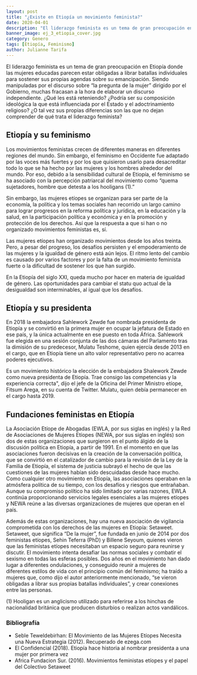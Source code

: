 ```yaml
---
layout: post
title: "¿Existe en Etiopía un movimiento feminista?"
date: 2020-04-01
description: "El liderazgo feminista es un tema de gran preocupación en Etiopía donde las mujeres educadas parecen estar obligadas a librar batal..."
banner_image: ej_3_etiopia_cover.jpg
category: Genero
tags: [Etiopía, Feminismo]
author: Julianne Tarifa
---
```

El liderazgo feminista es un tema de gran preocupación en Etiopía donde las mujeres educadas parecen estar obligadas a librar batallas individuales para sostener sus propias agendas sobre su emancipación. Siendo manipuladas por el discurso sobre “la pregunta de la mujer” dirigido por el Gobierno, muchas fracasan a la hora de elaborar un discurso independiente. ¿Qué les está reteniendo? ¿Podría ser su composición ideológica la que está influenciada por el Estado y el adoctrinamiento religioso? ¿O tal vez sus propias diferencias son las que no dejan comprender de qué trata el liderazgo feminista? 

## Etiopía y su feminismo
Los movimientos feministas crecen de diferentes maneras en diferentes regiones del mundo. Sin embargo, el feminismo en Occidente fue adaptado por las voces más fuertes y por los que quisieron usarlo para desacreditar todo lo que se ha hecho por las mujeres y los hombres alrededor del mundo. Por eso, debido a la sensibilidad cultural de Etiopía, el feminismo se ha asociado con la percepción patriarcal del movimiento como “quema sujetadores, hombre que detesta a los hooligans (1).”

Sin embargo, las mujeres etíopes se organizan para ser parte de la economía, la política y los temas sociales han recorrido un largo camino para lograr progresos en la reforma política y jurídica, en la educación y la salud, en la participación política y económica y en la promoción y protección de los derechos. Así que la respuesta a que si han o no organizado movimientos feministas es, sí. 

Las mujeres etíopes han organizado movimientos desde los años treinta. Pero, a pesar del progreso, los desafíos persisten y el empoderamiento de las mujeres y la igualdad de género está aún lejos. El ritmo lento del cambio es causado por varios factores y por la falta de un movimiento feminista fuerte o la dificultad de sostener los que han surgido. 

En la Etiopía del siglo XXI, queda mucho por hacer en materia de igualdad de género. Las oportunidades para cambiar el statu quo actual de la desigualdad son interminables, al igual que los desafíos. 

## Etiopía y su presidenta
En 2018 la embajadora Sahlework Zewde fue nombrada presidenta de Etiopía y se convirtió en la primera mujer en ocupar la jefatura de Estado en ese país, y la única actualmente en ese puesto en toda África. Sahlework fue elegida en una sesión conjunta de las dos cámaras del Parlamento tras la dimisión de su predecesor, Mulatu Teshome, quien ejercía desde 2013 en el cargo, que en Etiopía tiene un alto valor representativo pero no acarrea poderes ejecutivos.

Es un movimiento histórico la elección de la embajadora Shalework Zewde como nueva presidenta de Etiopía. Trae consigo las competencias y la experiencia correcta", dijo el jefe de la Oficina del Primer Ministro etíope, Fitsum Arega, en su cuenta de Twitter. Mulatu, quien debía permanecer en el cargo hasta 2019.

## Fundaciones feministas en Etiopía
La Asociación Etíope de Abogadas (EWLA, por sus siglas en inglés) y la Red de Asociaciones de Mujeres Etíopes (NEWA, por sus siglas en inglés) son dos de estas organizaciones que surgieron en el punto álgido de la discusión política en Etiopía, a partir de 1991. En el momento en que las asociaciones fueron decisivas en la creación de la conversación política, que se convirtió en el catalizador de cambio para la revisión de la Ley de la Familia de Etiopía, el sistema de justicia subrayó el hecho de que las cuestiones de las mujeres habían sido descuidadas desde hace mucho. Como cualquier otro movimiento en Etiopía, las asociaciones operaban en la atmósfera política de su tiempo, con los desafíos y riesgos que entrañaban. Aunque su compromiso político ha sido limitado por varias razones, EWLA continúa proporcionando servicios legales esenciales a las mujeres etíopes y NEWA reúne a las diversas organizaciones de mujeres que operan en el país.

Además de estas organizaciones, hay una nueva asociación de vigilancia comprometida con los derechos de las mujeres en Etiopía: Setaweet. Setaweet, que significa “De la mujer”, fue fundada en junio de 2014 por dos feministas etíopes, Sehin Teferra (PhD) y Billene Seyoum, quienes vieron que las feministas etíopes necesitaban un espacio seguro para reunirse y discutir. El movimiento intenta desafiar las normas sociales y combatir el sexismo en todas las esferas posibles. Dos años en el movimiento han dado lugar a diferentes ondulaciones, y conseguido reunir a mujeres de diferentes estilos de vida con el principio común del feminismo; ha traído a mujeres que, como dijo el autor anteriormente mencionado, “se vieron obligadas a librar sus propias batallas individuales”, y crear conexiones entre las personas.

(1) Hooligan es un anglicismo utilizado para referirse a los hinchas de nacionalidad británica que producen disturbios o realizan actos vandálicos.

### Bibliografía 
- Seble Teweldebirhan: El Movimiento de las Mujeres Etíopes Necesita una Nueva Estrategia (2012). Recuperado de ezega.com
- El Confidencial (2018). Etiopía hace historia al nombrar presidenta a una mujer por primera vez
- Africa Fundacion Sur. (2016). Movimientos feministas etíopes y el papel del Colectivo Setaweet
